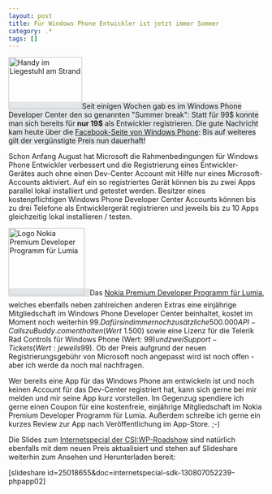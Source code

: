 ```yaml
---
layout: post
title: Für Windows Phone Entwickler ist jetzt immer Sommer
category: .*
tags: []
---
```

<span style="background-color: #e3e5e7;"><img class="size-full wp-image-3286 alignright" style="width: 145px; height: 102px;" alt="Handy im Liegestuhl am Strand" src="http://anheledirwp.blob.core.windows.net/wordpress/2013/08/ap_26914_chillhandy_2_6.jpg" width="244" height="184" />Seit einigen Wochen gab es im Windows Phone Developer Center den so genannten "Summer break": Statt für 99$ konnte man sich bereits für <strong>nur 19$</strong> als Entwickler registrieren. Die gute Nachricht kam heute über die <a title="Post auf der internationalen Facebook-Seite von Windows Phone" href="http://www.facebook.com/wpdev/posts/10152333412737923">Facebook-Seite von Windows Phone</a>: Bis auf weiteres gilt der vergünstigte Preis nun dauerhaft!</span>

Schon Anfang August hat Microsoft die Rahmenbedingungen für Windows Phone Entwickler verbessert und die Registrierung eines Entwickler-Gerätes auch ohne einen Dev-Center Account mit Hilfe nur eines Microsoft-Accounts aktiviert. Auf ein so registriertes Gerät können bis zu zwei Apps parallel lokal installiert und getestet werden. Besitzer eines kostenpflichtigen Windows Phone Developer Center Accounts können bis zu drei Telefone als Entwicklergerät registrieren und jeweils bis zu 10 Apps gleichzeitig lokal installieren / testen.

<span style="background-color: #e3e5e7;"><img class="alignleft size-medium wp-image-4131" style="width: 150px; height: 133px; margin-right: 10px; margin-bottom: 10px;" alt="Logo Nokia Premium Developer Programm für Lumia" src="http://anheledirwp.blob.core.windows.net/wordpress/2013/08/premium_cube-300x266.png" width="300" height="266" /></span>Das <a href="http://developer.nokia.com/Developer_Programs/Lumia_developer_program.xhtml">Nokia Premium Developer Programm für Lumia</a>, welches ebenfalls neben zahlreichen anderen Extras eine einjährige Mitgliedschaft im Windows Phone Developer Center beinhaltet, kostet im Moment noch weiterhin 99$. Dafür sind immer noch zusätzliche 500.000 API-Calls zu Buddy.com enthalten (Wert ~1.500$) sowie eine Lizenz für die Telerik Rad Controls für Windows Phone (Wert: 99$) und zwei Support-Tickets (Wert: jeweils 99$). Ob der Preis aufgrund der neuen Registrierungsgebühr von Microsoft noch angepasst wird ist noch offen - aber ich werde da noch mal nachfragen.

Wer bereits eine App für das Windows Phone am entwickeln ist und noch keinen Account für das Dev-Center registriert hat, kann sich gerne bei mir melden und mir seine App kurz vorstellen. Im Gegenzug spendiere ich gerne einen Coupon für eine kostenfreie, einjährige Mitgliedschaft im Nokia Premium Developer Programm für Lumia. Außerdem schreibe ich gerne ein kurzes Review zur App nach Veröffentlichung im App-Store. ;-)

Die Slides zum <a title="CSI:WP - Dem Windows Phone auf der Spur, Internetspecial zum SDK" href="http://de.slideshare.net/gordonbreuer/internetspecial-sdk">Internetspecial der CSI:WP-Roadshow</a> sind natürlich ebenfalls mit dem neuen Preis aktualisiert und stehen auf Slideshare weiterhin zum Ansehen und Herunterladen bereit:

[slideshare id=25018655&amp;doc=internetspecial-sdk-130807052239-phpapp02]
